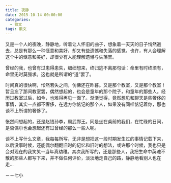 ```yaml
---
title: 夜静
date: 2015-10-14 00:00:00
categories:
  - 散文
tags: 散文
---
```


又是一个人的夜晚，静静地，听着让人怀旧的曲子，想象着一天天的日子悄然逝去，总是有那么一种惬意和美好，却又有些遗憾和失落的感觉。也许，有人会理解这个中的惬意和美好，却很少有人能理解遗憾与失落罢。

曾经的我，也曾有过患得患失，细细想来，终归逃不离那句话：命里有时终须有，命里无时莫强求。这也就是所谓的“道”罢了。

时间真的很快啊，怅然若失之间，仿佛还在昨暮。又是那个教室，又是那个教室！暂且忘了那间教室罢，偶然想起的，也会是童年的那个院子，和童年的那些人。经历过教室过后，如今，也难得再见一面了。渐渐觉得，竟然想见和聊天是些奢侈的事情，其实一点都不奢侈，在远方你惦记的那个人，如果没有同样惦记着你，那也谈不上所谓的奢侈了。

怅然间想起的，还是赵钱孙李，周武郑王。同是坐在桌前的我们，在忙碌的日间，是否偶尔也会想起还有过曾经的那么一些人呢。

谈不上写什么文章，我每每所写，无非是想把这一段时期发生过的事情记载下来，以后没事时候，还能偶尔翻翻旧时的记忆和旧时的想法，或许那个时候，我也只是会对现在的我笑笑--当年真幼稚。其次我所写的，还是那些人，我把生命中英魂不散的那些人都写下来，并不做任何评价，淡淡地走自己的路，静静地看别人也在走...

－－七小　